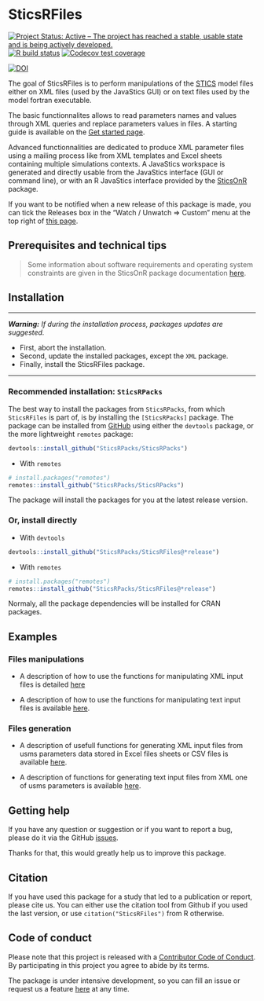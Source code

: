 SticsRFiles
================

<!-- README.md is generated from README.Rmd. Please edit that file -->
<!-- badges: start -->

[![Project Status: Active – The project has reached a stable, usable state and is being actively developed.](https://www.repostatus.org/badges/latest/active.svg)](https://www.repostatus.org/#active)
[![R build status](https://github.com/SticsRPacks/SticsRFiles/workflows/R-CMD-check/badge.svg)](https://github.com/SticsRPacks/SticsRFiles/actions)
[![Codecov test coverage](https://codecov.io/gh/SticsRPacks/SticsRFiles/branch/master/graph/badge.svg)](https://codecov.io/gh/SticsRPacks/SticsRFiles)

[![DOI](https://zenodo.org/badge/187986787.svg)](https://zenodo.org/badge/latestdoi/187986787)
<!-- badges: end -->

The goal of SticsRFiles is to perform manipulations of the
[STICS](https://www6.paca.inrae.fr/stics_eng/) model files either on XML
files (used by the JavaStics GUI) or on text files used by the model
fortran executable.

The basic functionnalites allows to read parameters names and values
through XML queries and replace parameters values in files. A starting
guide is available on the [Get started
page](https://sticsrpacks.github.io/SticsRFiles/articles/SticsRFiles.html).

Advanced functionnalities are dedicated to produce XML parameter files
using a mailing process like from XML templates and Excel sheets
containing multiple simulations contexts. A JavaStics workspace is
generated and directly usable from the JavaStics interface (GUI or
command line), or with an R JavaStics interface provided by the
[SticsOnR](https://SticsRPacks.github.io/SticsOnR) package.

If you want to be notified when a new release of this package is made,
you can tick the Releases box in the “Watch / Unwatch => Custom” menu at
the top right of [this
page](https://github.com/SticsRPacks/SticsRFiles).

## Prerequisites and technical tips

> Some information about software requirements and operating system
> constraints are given in the SticsOnR package documentation
> [here](https://sticsrpacks.github.io/SticsOnR).

## Installation

------------------------------------------------------------------------

***Warning:*** *If during the installation process, packages updates are
suggested.*

-   First, abort the installation.
-   Second, update the installed packages, except the `XML` package.
-   Finally, install the SticsRFiles package.

------------------------------------------------------------------------

### Recommended installation: `SticsRPacks`

The best way to install the packages from `SticsRPacks`, from which
`SticsRFiles` is part of, is by installing the `[SticsRPacks]` package.
The package can be installed from [GitHub](https://github.com/) using
either the `devtools` package, or the more lightweight `remotes`
package:

``` r
devtools::install_github("SticsRPacks/SticsRPacks")
```

-   With `remotes`

``` r
# install.packages("remotes")
remotes::install_github("SticsRPacks/SticsRPacks")
```

The package will install the packages for you at the latest release
version.

### Or, install directly

-   With `devtools`

``` r
devtools::install_github("SticsRPacks/SticsRFiles@*release")
```

-   With `remotes`

``` r
# install.packages("remotes")
remotes::install_github("SticsRPacks/SticsRFiles@*release")
```

Normaly, all the package dependencies will be installed for CRAN
packages.

## Examples

### Files manipulations

-   A description of how to use the functions for manipulating XML input
    files is detailed
    [here](https://sticsrpacks.github.io/SticsRFiles/articles/Manipulating_Stics_XML_files.html)

-   A description of how to use the functions for manipulating text
    input files is available
    [here](https://sticsrpacks.github.io/SticsRFiles/articles/Manipulating_Stics_text_files).

### Files generation

-   A description of usefull functions for generating XML input files
    from usms parameters data stored in Excel files sheets or CSV files
    is available
    [here](https://sticsrpacks.github.io/SticsRFiles/articles/Generating_Stics_XML_files.html).

-   A description of functions for generating text input files from XML
    one of usms parameters is available
    [here](https://sticsrpacks.github.io/SticsRFiles/articles/Generating_Stics_text_files.html).

## Getting help

If you have any question or suggestion or if you want to report a bug,
please do it via the GitHub
[issues](https://github.com/SticsRPacks/SticsRFiles/issues).

Thanks for that, this would greatly help us to improve this package.

## Citation

If you have used this package for a study that led to a publication or
report, please cite us. You can either use the citation tool from Github
if you used the last version, or use `citation("SticsRFiles")` from R
otherwise.

## Code of conduct

Please note that this project is released with a [Contributor Code of
Conduct](CODE_OF_CONDUCT.md). By participating in this project you agree
to abide by its terms.

The package is under intensive development, so you can fill an issue or
request us a feature
[here](https://github.com/SticsRPacks/SticsRFiles/issues) at any time.
